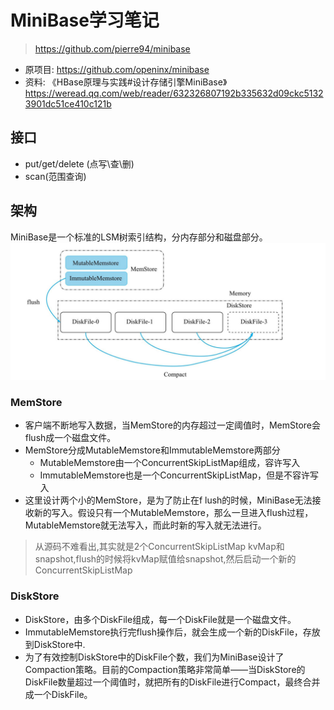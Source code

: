# MiniBase学习笔记
> https://github.com/pierre94/minibase

- 原项目: https://github.com/openinx/minibase
- 资料: 《HBase原理与实践#设计存储引擎MiniBase》 https://weread.qq.com/web/reader/632326807192b335632d09ckc51323901dc51ce410c121b

## 接口
- put/get/delete (点写\查\删)
- scan(范围查询)

## 架构
MiniBase是一个标准的LSM树索引结构，分内存部分和磁盘部分。
![](img/README_images/arch.png)

### MemStore
- 客户端不断地写入数据，当MemStore的内存超过一定阈值时，MemStore会flush成一个磁盘文件。
- MemStore分成MutableMemstore和ImmutableMemstore两部分
    - MutableMemstore由一个ConcurrentSkipListMap组成，容许写入
    - ImmutableMemstore也是一个ConcurrentSkipListMap，但是不容许写入
- 这里设计两个小的MemStore，是为了防止在f lush的时候，MiniBase无法接收新的写入。假设只有一个MutableMemstore，那么一旦进入flush过程，MutableMemstore就无法写入，而此时新的写入就无法进行。
> 从源码不难看出,其实就是2个ConcurrentSkipListMap kvMap和snapshot,flush的时候将kvMap赋值给snapshot,然后启动一个新的ConcurrentSkipListMap

### DiskStore
- DiskStore，由多个DiskFile组成，每一个DiskFile就是一个磁盘文件。
- ImmutableMemstore执行完flush操作后，就会生成一个新的DiskFile，存放到DiskStore中.
- 为了有效控制DiskStore中的DiskFile个数，我们为MiniBase设计了Compaction策略。目前的Compaction策略非常简单——当DiskStore的DiskFile数量超过一个阈值时，就把所有的DiskFile进行Compact，最终合并成一个DiskFile。
 